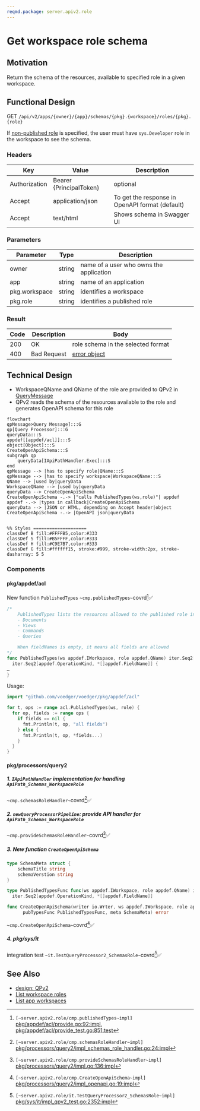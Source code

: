 ```yaml
---
reqmd.package: server.apiv2.role
---
```


# Get workspace role schema

## Motivation

Return the schema of the resources, available to specified role in a given workspace.

## Functional Design

GET `/api/v2/apps/{owner}/{app}/schemas/{pkg}.{workspace}/roles/{pkg}.{role}`

If [non-published role](../authnz/published-roles.md) is specified, the user must have `sys.Developer` role in the workspace to see the schema.

### Headers

| Key | Value | Description |
| --- | --- | --- |
| Authorization | Bearer {PrincipalToken} | optional |
| Accept | application/json | To get the response in OpenAPI format (default) |
| Accept | text/html | Shows schema in Swagger UI |

### Parameters

| Parameter | Type | Description |
| --- | --- | --- |
| owner | string | name of a user who owns the application |
| app | string | name of an application |
| pkg.workspace | string | identifies a workspace |
| pkg.role | string | identifies a published role |

### Result

| Code | Description | Body |
| --- | --- | --- |
| 200 | OK | role schema in the selected format |
| 400 | Bad Request | [error object](errors.md) |

## Technical Design

- WorkspaceQName and QName of the role are provided to QPv2 in [QueryMessage](../design/qp.md#qpMessage)
- QPv2 reads the schema of the resources available to the role and generates OpenAPI schema for this role

```mermaid
flowchart
qpMessage>Query Message]:::G
qp[Query Processor]:::G
queryData:::S
appdef[[appdef/acl]]:::S
object[Object]:::S
CreateOpenApiSchema:::S
subgraph qp
    queryData[IApiPathHandler.Exec]:::S
end
qpMessage --> |has to specify role|QName:::S
qpMessage --> |has to specify workspace|WorkspaceQName:::S
QName --> |used by|queryData
WorkspaceQName --> |used by|queryData
queryData --> CreateOpenApiSchema
CreateOpenApiSchema -.-> |"calls PublishedTypes(ws,role)"| appdef
appdef -.-> |types in callback|CreateOpenApiSchema
queryData --> |JSON or HTML, depending on Accept header|object
CreateOpenApiSchema -.-> |OpenAPI json|queryData


%% Styles ====================
classDef B fill:#FFFFB5,color:#333
classDef S fill:#B5FFFF,color:#333
classDef H fill:#C9E7B7,color:#333
classDef G fill:#ffffff15, stroke:#999, stroke-width:2px, stroke-dasharray: 5 5
```

### Components

#### pkg/appdef/acl

New function `PublishedTypes` `~cmp.publishedTypes~`covrd[^1]✅

```go
/*
    PublishedTypes lists the resources allowed to the published role in the workspace and ancestors (including resources available to non-authenticated requests):
    - Documents
    - Views
    - Commands
    - Queries

    When fieldNames is empty, it means all fields are allowed
*/
func PublishedTypes(ws appdef.IWorkspace, role appdef.QName) iter.Seq2[appdef.IType,
  iter.Seq2[appdef.OperationKind, *[]appdef.FieldName]] {
…
}
```

Usage:

```go
import "github.com/voedger/voedger/pkg/appdef/acl"

for t, ops := range acl.PublishedTypes(ws, role) {
  for op, fields := range ops {
    if fields == nil {
      fmt.Println(t, op, "all fields")
    } else {
      fmt.Println(t, op, *fields...)
    }
  }
}
```

#### pkg/processors/query2

##### 1. `IApiPathHandler` implementation for handling `ApiPath_Schemas_WorkspaceRole`

`~cmp.schemasRoleHandler~`covrd[^2]✅

##### 2. `newQueryProcessorPipeline`: provide API handler for `ApiPath_Schemas_WorkspaceRole`

`~cmp.provideSchemasRoleHandler~`covrd[^3]✅

##### 3. New function `CreateOpenApiSchema`

```go
type SchemaMeta struct {
    schemaTitle string
    schemaVerstion string
}

type PublishedTypesFunc func(ws appdef.IWorkspace, role appdef.QName) iter.Seq2[appdef.IType,
  iter.Seq2[appdef.OperationKind, *[]appdef.FieldName]]

func CreateOpenApiSchema(writer io.Wrter, ws appdef.IWorkspace, role appdef.QName, 
      pubTypesFunc PublishedTypesFunc, meta SchemaMeta) error
```

`~cmp.CreateOpenApiSchema~`covrd[^4]✅

##### 4. pkg/sys/it

integration test `~it.TestQueryProcessor2_SchemasRole~`covrd[^5]✅

## See Also

- [design: QPv2](../design/qp.md#query-processor-v2-apiv2)
- [List workspace roles](list-ws-roles.md)
- [List app workspaces](list-app-workspaces.md)

[^1]: `[~server.apiv2.role/cmp.publishedTypes~impl]` [pkg/appdef/acl/provide.go:92:impl](https://github.com/voedger/voedger/blob/main/pkg/appdef/acl/provide.go#L92), [pkg/appdef/acl/provide_test.go:851:test](https://github.com/voedger/voedger/blob/main/pkg/appdef/acl/provide_test.go#L851)
[^2]: `[~server.apiv2.role/cmp.schemasRoleHandler~impl]` [pkg/processors/query2/impl_schemas_role_handler.go:24:impl](https://github.com/voedger/voedger/blob/main/pkg/processors/query2/impl_schemas_role_handler.go#L24)
[^3]: `[~server.apiv2.role/cmp.provideSchemasRoleHandler~impl]` [pkg/processors/query2/impl.go:136:impl](https://github.com/voedger/voedger/blob/main/pkg/processors/query2/impl.go#L136)
[^4]: `[~server.apiv2.role/cmp.CreateOpenApiSchema~impl]` [pkg/processors/query2/impl_openapi.go:19:impl](https://github.com/voedger/voedger/blob/main/pkg/processors/query2/impl_openapi.go#L19)
[^5]: `[~server.apiv2.role/it.TestQueryProcessor2_SchemasRole~impl]` [pkg/sys/it/impl_qpv2_test.go:2352:impl](https://github.com/voedger/voedger/blob/main/pkg/sys/it/impl_qpv2_test.go#L2352)
